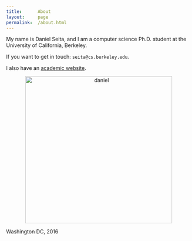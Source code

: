```yaml
---
title:      About
layout:     page
permalink:  /about.html
---
```


My name is Daniel Seita, and I am a computer science Ph.D. student at the
University of California, Berkeley. 

If you want to get in touch: `seita@cs.berkeley.edu`. 

I also have an [academic website][1]. 

<p style="text-align:center;">
<img src="{{site.url}}/assets/daniel_seita_washington_june_2016.jpg" height="400" width="400"
alt="daniel"><br>

Washington DC, 2016
</p>

[1]:https://people.eecs.berkeley.edu/~seita
